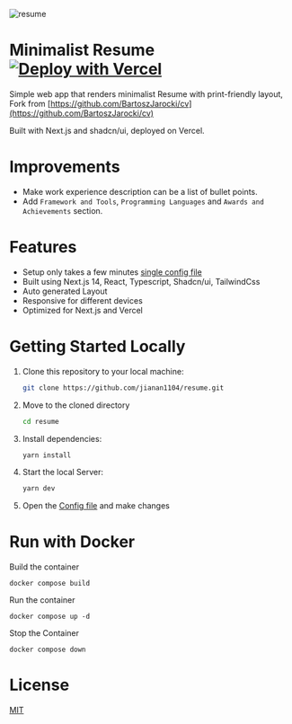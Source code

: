 ![resume](https://i.imgur.com/2VlQrLB.png)

# Minimalist Resume [![Deploy with Vercel](https://vercel.com/button)](https://vercel.com/new/clone?repository-url=https%3A%2F%2Fgithub.com%2Fjianan1104%2Fresume)

Simple web app that renders minimalist Resume with print-friendly layout, Fork from [https://github.com/BartoszJarocki/cv](https://github.com/BartoszJarocki/cv)

Built with Next.js and shadcn/ui, deployed on Vercel.

# Improvements
- Make work experience description can be a list of bullet points.
- Add `Framework and Tools`, `Programming Languages` and `Awards and Achievements` section.

# Features

- Setup only takes a few minutes [single config file](./src/data/resume-data.tsx)
- Built using Next.js 14, React, Typescript, Shadcn/ui, TailwindCss
- Auto generated Layout
- Responsive for different devices
- Optimized for Next.js and Vercel

# Getting Started Locally

1. Clone this repository to your local machine:

   ```bash
   git clone https://github.com/jianan1104/resume.git
   ```

2. Move to the cloned directory

   ```bash
   cd resume
   ```

3. Install dependencies:

   ```bash
   yarn install
   ```

4. Start the local Server:

   ```bash
   yarn dev
   ```

5. Open the [Config file](./src/data/resume-data.tsx) and make changes

# Run with Docker

Build the container

```
docker compose build
```

Run the container

```
docker compose up -d
```

Stop the Container

```
docker compose down 
```

# License

[MIT](https://choosealicense.com/licenses/mit/)
